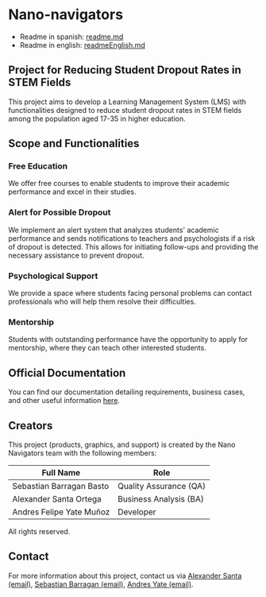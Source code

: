 # Nano-navigators
- Readme in spanish: [readme.md](README.md)
- Readme in english: [readmeEnglish.md](readmeEnglish.md)
## Project for Reducing Student Dropout Rates in STEM Fields

This project aims to develop a Learning Management System (LMS) with functionalities designed to reduce student dropout rates in STEM fields among the population aged 17-35 in higher education.

## Scope and Functionalities

### Free Education

We offer free courses to enable students to improve their academic performance and excel in their studies.

### Alert for Possible Dropout

We implement an alert system that analyzes students' academic performance and sends notifications to teachers and psychologists if a risk of dropout is detected. This allows for initiating follow-ups and providing the necessary assistance to prevent dropout.

### Psychological Support

We provide a space where students facing personal problems can contact professionals who will help them resolve their difficulties.

### Mentorship

Students with outstanding performance have the opportunity to apply for mentorship, where they can teach other interested students.

## Official Documentation

You can find our documentation detailing requirements, business cases, and other useful information [here](https://docs.google.com/document/d/1K1ZH6U9RvEHI9HTc9E8lt4EmLJrH8pS0YQO-iQzFuFw/edit?usp=sharing).

## Creators

This project (products, graphics, and support) is created by the Nano Navigators team with the following members:

| Full Name | Role | 
| - | - |
| Sebastian Barragan Basto | Quality Assurance (QA) |
| Alexander Santa Ortega | Business Analysis (BA) |
| Andres Felipe Yate Muñoz | Developer | 

All rights reserved.

## Contact

For more information about this project, contact us via [Alexander Santa (email)](mailto:alexsanta045@gmail.com), [Sebastian Barragan (email)](mailto:sebastianbarragan02@gmail.com), [Andres Yate (email)](mailto:andresfyatem@gmail.com).
